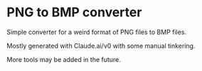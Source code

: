 # PNG to BMP converter

Simple converter for a weird format of PNG files to BMP files.

Mostly generated with Claude.ai/v0 with some manual tinkering.

More tools may be added in the future.
